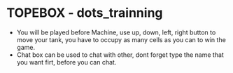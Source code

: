 # TOPEBOX - dots_trainning
- You will be played before Machine, use up, down, left, right button to move your tank, you have to occupy as many cells as you can to win the game.
- Chat box can be used to chat with other, dont forget type the name that you want firt, before you can chat.
